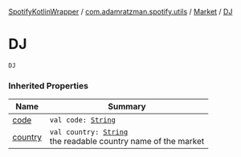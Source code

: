 [SpotifyKotlinWrapper](../../index.md) / [com.adamratzman.spotify.utils](../index.md) / [Market](index.md) / [DJ](./-d-j.md)

# DJ

`DJ`

### Inherited Properties

| Name | Summary |
|---|---|
| [code](code.md) | `val code: `[`String`](https://kotlinlang.org/api/latest/jvm/stdlib/kotlin/-string/index.html) |
| [country](country.md) | `val country: `[`String`](https://kotlinlang.org/api/latest/jvm/stdlib/kotlin/-string/index.html)<br>the readable country name of the market |
